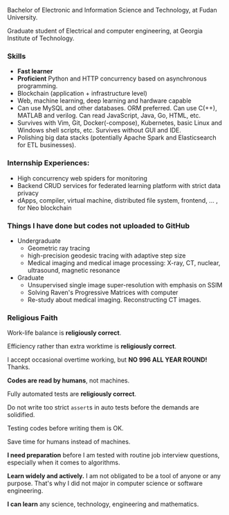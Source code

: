 Bachelor of Electronic and Information Science and Technology, at Fudan University. 

Graduate student of Electrical and computer engineering, at Georgia Institute of Technology.  

### Skills

- **Fast learner**  
- **Proficient** Python and HTTP concurrency based on asynchronous programming.  
- Blockchain (application + infrastructure level)
- Web, machine learning, deep learning and hardware capable  
- Can use MySQL and other databases. ORM preferred. Can use C(++), MATLAB and verilog. Can read JavaScript, Java, Go, HTML, etc.  
- Survives with Vim, Git, Docker(-compose), Kubernetes, basic Linux and Windows shell scripts, etc. Survives without GUI and IDE.  
- Polishing big data stacks (potentially Apache Spark and Elasticsearch for ETL businesses).  

### Internship Experiences:  

- High concurrency web spiders for monitoring  
- Backend CRUD services for federated learning platform with strict data privacy
- dApps, compiler, virtual machine, distributed file system, frontend, ... ,  for Neo blockchain

### Things I have done but codes not uploaded to GitHub

- Undergraduate
  - Geometric ray tracing 
  - high-precision geodesic tracing with adaptive step size
  - Medical imaging and medical image processing: X-ray, CT, nuclear, ultrasound, magnetic resonance
- Graduate
  - Unsupervised single image super-resolution with emphasis on SSIM
  - Solving Raven's Progressive Matrices with computer
  - Re-study about medical imaging. Reconstructing CT images.

### Religious Faith  

Work-life balance is **religiously correct**.  

Efficiency rather than extra worktime is **religiously correct**.  

I accept occasional overtime working, but **NO 996 ALL YEAR ROUND!** Thanks.  

**Codes are read by humans**, not machines.  

Fully automated tests are **religiously correct**.

Do not write too strict `assert`s in auto tests before the demands are solidified. 

Testing codes before writing them is OK.  

Save time for humans instead of machines.  

**I need preparation** before I am tested with routine job interview questions, especially when it comes to algorithms.  

**Learn widely and actively.** I am not obligated to be a tool of anyone or any purpose. That's why I did not major in computer science or software engineering.  

**I can learn** any science, technology, engineering and mathematics.  

